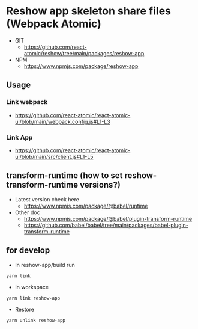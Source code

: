 Reshow app skeleton share files (Webpack Atomic)
===
* GIT
   * https://github.com/react-atomic/reshow/tree/main/packages/reshow-app
* NPM
   * https://www.npmjs.com/package/reshow-app

## Usage

### Link webpack
* https://github.com/react-atomic/react-atomic-ui/blob/main/webpack.config.js#L1-L3

### Link App
* https://github.com/react-atomic/react-atomic-ui/blob/main/src/client.js#L1-L5


## transform-runtime (how to set reshow-transform-runtime versions?)
* Latest version check here
   * https://www.npmjs.com/package/@babel/runtime
* Other doc
   * https://www.npmjs.com/package/@babel/plugin-transform-runtime
   * https://github.com/babel/babel/tree/main/packages/babel-plugin-transform-runtime


## for develop
* In reshow-app/build run 
```
yarn link
```

* In workspace
```
yarn link reshow-app
```

* Restore
```
yarn unlink reshow-app
```
